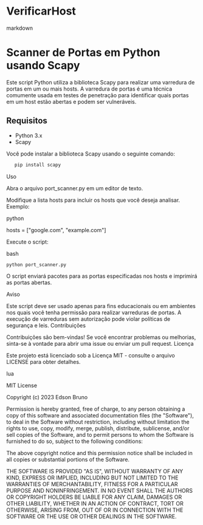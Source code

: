 # VerificarHost

markdown

# Scanner de Portas em Python usando Scapy

Este script Python utiliza a biblioteca Scapy para realizar uma varredura de portas em um ou mais hosts. A varredura de portas é uma técnica comumente usada em testes de penetração para identificar quais portas em um host estão abertas e podem ser vulneráveis.

## Requisitos

- Python 3.x
- Scapy

Você pode instalar a biblioteca Scapy usando o seguinte comando:

```bash
   pip install scapy
```

Uso


Abra o arquivo port_scanner.py em um editor de texto.

   Modifique a lista hosts para incluir os hosts que você deseja analisar. Exemplo:

   python

hosts = ["google.com", "example.com"]

Execute o script:

bash

    python port_scanner.py

  O script enviará pacotes para as portas especificadas nos hosts e imprimirá as portas abertas.

Aviso

Este script deve ser usado apenas para fins educacionais ou em ambientes nos quais você tenha permissão para realizar varreduras de portas. A execução de varreduras sem autorização pode violar políticas de segurança e leis.
Contribuições

Contribuições são bem-vindas! Se você encontrar problemas ou melhorias, sinta-se à vontade para abrir uma issue ou enviar um pull request.
Licença

Este projeto está licenciado sob a Licença MIT - consulte o arquivo LICENSE para obter detalhes.

lua


MIT License

Copyright (c) 2023 Edson Bruno

Permission is hereby granted, free of charge, to any person obtaining a copy
of this software and associated documentation files (the "Software"), to deal
in the Software without restriction, including without limitation the rights
to use, copy, modify, merge, publish, distribute, sublicense, and/or sell
copies of the Software, and to permit persons to whom the Software is
furnished to do so, subject to the following conditions:

The above copyright notice and this permission notice shall be included in all
copies or substantial portions of the Software.

THE SOFTWARE IS PROVIDED "AS IS", WITHOUT WARRANTY OF ANY KIND, EXPRESS OR
IMPLIED, INCLUDING BUT NOT LIMITED TO THE WARRANTIES OF MERCHANTABILITY,
FITNESS FOR A PARTICULAR PURPOSE AND NONINFRINGEMENT. IN NO EVENT SHALL THE
AUTHORS OR COPYRIGHT HOLDERS BE LIABLE FOR ANY CLAIM, DAMAGES OR OTHER
LIABILITY, WHETHER IN AN ACTION OF CONTRACT, TORT OR OTHERWISE, ARISING FROM,
OUT OF OR IN CONNECTION WITH THE SOFTWARE OR THE USE OR OTHER DEALINGS IN THE
SOFTWARE.


